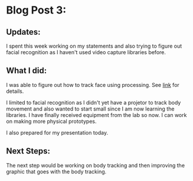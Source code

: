 # Blog Post 3:

## Updates:

I spent this week working on my statements and also trying to figure out facial recognition as I haven't used video capture libraries before.


## What I did: 

I was able to figure out how to track face using processing. 
See [link](https://youtu.be/PGvaKC6nB34) for details.

I limited to facial recognition as I didn't yet have a projetor to track body movement and also wanted to start small since I am now learning the libraries. I have finally received equipment from the lab so now. I can work on making more physical prototypes.

I also prepared for my presentation today.

## Next Steps:

The next step would be working on body tracking and then improving the graphic that goes with the body tracking.

